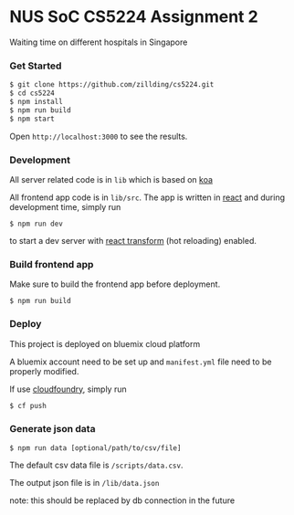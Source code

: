 # NUS SoC CS5224 Assignment 2

Waiting time on different hospitals in Singapore

### Get Started

```bash
$ git clone https://github.com/zillding/cs5224.git
$ cd cs5224
$ npm install
$ npm run build
$ npm start
```

Open `http://localhost:3000` to see the results.

### Development

All server related code is in `lib` which is based on [koa](http://koajs.com/)

All frontend app code is in `lib/src`. The app is written in [react](https://facebook.github.io/react/)
and during development time, simply run

`$ npm run dev`

to start a dev server with [react transform](https://github.com/gaearon/react-transform-boilerplate)
(hot reloading) enabled.

### Build frontend app

Make sure to build the frontend app before deployment.

`$ npm run build`

### Deploy

This project is deployed on bluemix cloud platform

A bluemix account need to be set up and `manifest.yml` file need to be properly
modified.

If use [cloudfoundry](https://github.com/cloudfoundry/cli/releases), simply run

```bash
$ cf push
```

### Generate json data

`$ npm run data [optional/path/to/csv/file]`

The default csv data file is `/scripts/data.csv`.

The output json file is in `/lib/data.json`

note: this should be replaced by db connection in the future

